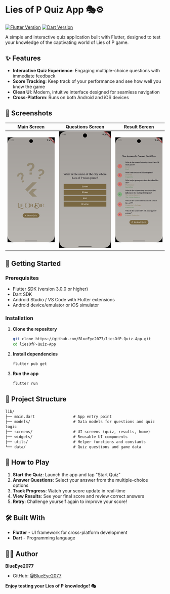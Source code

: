 # Lies of P Quiz App 🎭⚙️

[![Flutter Version](https://img.shields.io/badge/Flutter-3.0+-blue.svg)](https://flutter.dev/)
[![Dart Version](https://img.shields.io/badge/Dart-3.0+-blue.svg)](https://dart.dev/)

A simple and interactive quiz application built with Flutter, designed to test your knowledge of the captivating world of Lies of P game.

## ✨ Features

- **Interactive Quiz Experience**: Engaging multiple-choice questions with immediate feedback
- **Score Tracking**: Keep track of your performance and see how well you know the game
- **Clean UI**: Modern, intuitive interface designed for seamless navigation
- **Cross-Platform**: Runs on both Android and iOS devices

## 📱 Screenshots

| Main Screen                                   | Questions Screen                                     | Result Screen                                    |
| --------------------------------------------- | ---------------------------------------------------- | ------------------------------------------------ |
| ![Start Screen](screenshots/start_screen.png) | ![Questions Screen](screenshots/question_screen.png) | ![Results Screen](screenshots/result_screen.png) |

## 🚀 Getting Started

### Prerequisites

- Flutter SDK (version 3.0.0 or higher)
- Dart SDK
- Android Studio / VS Code with Flutter extensions
- Android device/emulator or iOS simulator

### Installation

1. **Clone the repository**

   ```bash
   git clone https://github.com/BlueEye2077/liesOfP-Quiz-App.git
   cd liesOfP-Quiz-App
   ```

2. **Install dependencies**

   ```bash
   flutter pub get
   ```

3. **Run the app**

   ```bash
   flutter run
   ```

## 📂 Project Structure

```
lib/
├── main.dart                 # App entry point
├── models/                   # Data models for questions and quiz logic
├── screens/                  # UI screens (quiz, results, home)
├── widgets/                  # Reusable UI components
├── utils/                    # Helper functions and constants
└── data/                     # Quiz questions and game data
```

## 🎯 How to Play

1. **Start the Quiz**: Launch the app and tap "Start Quiz"
2. **Answer Questions**: Select your answer from the multiple-choice options
3. **Track Progress**: Watch your score update in real-time
4. **View Results**: See your final score and review correct answers
5. **Retry**: Challenge yourself again to improve your score!

## 🛠️ Built With

- **Flutter** - UI framework for cross-platform development
- **Dart** - Programming language

## 👨‍💻 Author

**BlueEye2077**

- GitHub: [@BlueEye2077](https://github.com/BlueEye2077)

**Enjoy testing your Lies of P knowledge! 🎭**